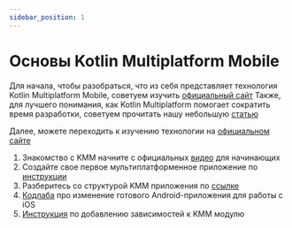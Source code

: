 ```yaml
---
sidebar_position: 1
---
```


# Основы Kotlin Multiplatform Mobile

Для начала, чтобы разобраться, что из себя представляет технология Kotlin Multiplatform Mobile, советуем изучить [официальный сайт](https://kotlinlang.org/lp/mobile/)
Также, для лучшего понимания, как Kotlin Multiplatform помогает сократить время разработки, советуем прочитать нашу небольшую [статью](https://vc.ru/services/167078-kak-kotlin-multiplatform-pomogaet-sokratit-vremya-razrabotki-prilozheniy)

Далее, можете переходить к изучению технологии на [официальном сайте](https://kotlinlang.org/docs/mpp-intro.html)

1. Знакомство с KMM начните с официальных [видео](https://www.youtube.com/playlist?list=PLlFc5cFwUnmy_oVc9YQzjasSNoAk4hk_C) для начинающих 
1. Создайте свое первое мультиплатформенное приложение по [инструкции](https://kotlinlang.org/docs/kmm-create-first-app.html)
1. Разберитесь со структурой KMM приложения по [ссылке](https://kotlinlang.org/docs/kmm-understand-project-structure.html#root-project)
1. [Кодлаба](https://kotlinlang.org/docs/kmm-integrate-in-existing-app.html) про изменение готового Android-приложения для работы с iOS
1. [Инструкция](https://kotlinlang.org/docs/kmm-add-dependencies.html) по добавлению зависимостей к KMM модулю
